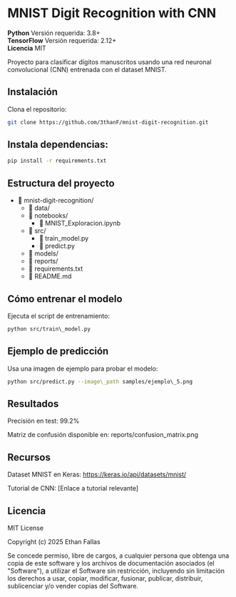 # MNIST Digit Recognition with CNN

**Python** Versión requerida: 3.8+  
**TensorFlow** Versión requerida: 2.12+  
**Licencia** MIT  

Proyecto para clasificar dígitos manuscritos usando una red neuronal convolucional (CNN) entrenada con el dataset MNIST.

## Instalación

Clona el repositorio:
```bash
git clone https://github.com/3thanF/mnist-digit-recognition.git
```

## Instala dependencias:
```bash
pip install -r requirements.txt
```

## Estructura del proyecto

- 📁 mnist-digit-recognition/
  - 📁 data/
  - 📁 notebooks/
    - 📄 MNIST_Exploracion.ipynb
  - 📁 src/
    - 📄 train_model.py
    - 📄 predict.py
  - 📁 models/
  - 📁 reports/
  - 📄 requirements.txt
  - 📄 README.md

## Cómo entrenar el modelo

Ejecuta el script de entrenamiento:
``` bash
python src/train\_model.py
```

## Ejemplo de predicción

Usa una imagen de ejemplo para probar el modelo:
``` bash
python src/predict.py --image\_path samples/ejemplo\_5.png
```

## Resultados

Precisión en test: 99.2%

Matriz de confusión disponible en: reports/confusion\_matrix.png

## Recursos

Dataset MNIST en Keras: https://keras.io/api/datasets/mnist/

Tutorial de CNN: [Enlace a tutorial relevante]

## Licencia

MIT License

Copyright (c) 2025 Ethan Fallas

Se concede permiso, libre de cargos, a cualquier persona que obtenga una copia de este software y los archivos de documentación asociados (el "Software"), a utilizar el Software sin restricción, incluyendo sin limitación los derechos a usar, copiar, modificar, fusionar, publicar, distribuir, sublicenciar y/o vender copias del Software.